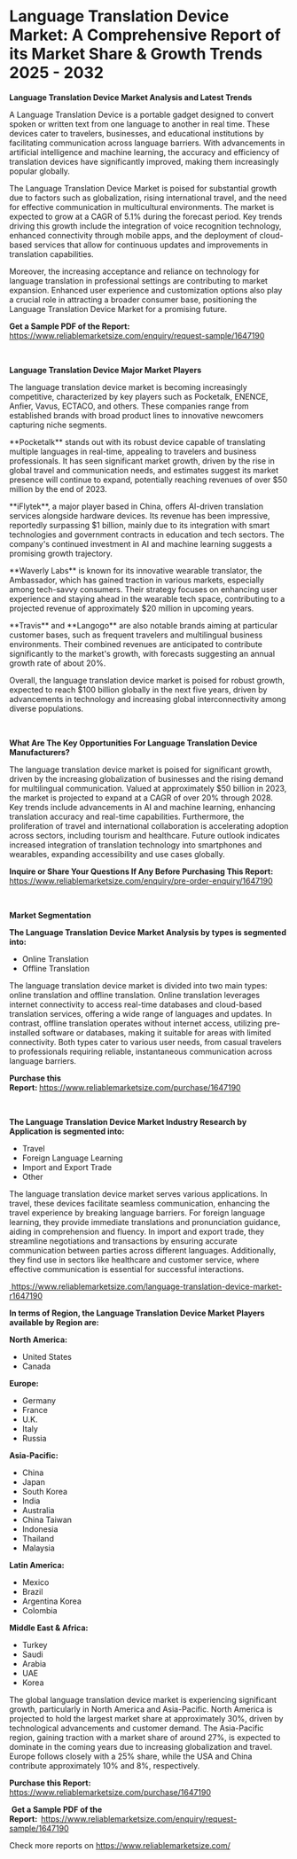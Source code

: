 <p><h1>Language Translation Device Market: A Comprehensive Report of its Market Share & Growth Trends 2025 - 2032</h1></p><p><strong>Language Translation Device Market Analysis and Latest Trends</strong></p>
<p><p>A Language Translation Device is a portable gadget designed to convert spoken or written text from one language to another in real time. These devices cater to travelers, businesses, and educational institutions by facilitating communication across language barriers. With advancements in artificial intelligence and machine learning, the accuracy and efficiency of translation devices have significantly improved, making them increasingly popular globally.</p><p>The Language Translation Device Market is poised for substantial growth due to factors such as globalization, rising international travel, and the need for effective communication in multicultural environments. The market is expected to grow at a CAGR of 5.1% during the forecast period. Key trends driving this growth include the integration of voice recognition technology, enhanced connectivity through mobile apps, and the deployment of cloud-based services that allow for continuous updates and improvements in translation capabilities.</p><p>Moreover, the increasing acceptance and reliance on technology for language translation in professional settings are contributing to market expansion. Enhanced user experience and customization options also play a crucial role in attracting a broader consumer base, positioning the Language Translation Device Market for a promising future.</p></p>
<p><strong>Get a Sample PDF of the Report:&nbsp;</strong> <a href="https://www.reliablemarketsize.com/enquiry/request-sample/1647190?utm_campaign=2289&utm_medium=2&utm_source=Github&utm_content=ia&utm_term=08022025&utm_id=language-translation-device">https://www.reliablemarketsize.com/enquiry/request-sample/1647190</a></p>
<p>&nbsp;</p>
<p><strong>Language Translation Device Major Market Players</strong></p>
<p><p>The language translation device market is becoming increasingly competitive, characterized by key players such as Pocketalk, ENENCE, Anfier, Vavus, ECTACO, and others. These companies range from established brands with broad product lines to innovative newcomers capturing niche segments.</p><p>**Pocketalk** stands out with its robust device capable of translating multiple languages in real-time, appealing to travelers and business professionals. It has seen significant market growth, driven by the rise in global travel and communication needs, and estimates suggest its market presence will continue to expand, potentially reaching revenues of over $50 million by the end of 2023.</p><p>**iFlytek**, a major player based in China, offers AI-driven translation services alongside hardware devices. Its revenue has been impressive, reportedly surpassing $1 billion, mainly due to its integration with smart technologies and government contracts in education and tech sectors. The company's continued investment in AI and machine learning suggests a promising growth trajectory.</p><p>**Waverly Labs** is known for its innovative wearable translator, the Ambassador, which has gained traction in various markets, especially among tech-savvy consumers. Their strategy focuses on enhancing user experience and staying ahead in the wearable tech space, contributing to a projected revenue of approximately $20 million in upcoming years.</p><p>**Travis** and **Langogo** are also notable brands aiming at particular customer bases, such as frequent travelers and multilingual business environments. Their combined revenues are anticipated to contribute significantly to the market's growth, with forecasts suggesting an annual growth rate of about 20%.</p><p>Overall, the language translation device market is poised for robust growth, expected to reach $100 billion globally in the next five years, driven by advancements in technology and increasing global interconnectivity among diverse populations.</p></p>
<p>&nbsp;</p>
<p><strong>What Are The Key Opportunities For Language Translation Device Manufacturers?</strong></p>
<p><p>The language translation device market is poised for significant growth, driven by the increasing globalization of businesses and the rising demand for multilingual communication. Valued at approximately $50 billion in 2023, the market is projected to expand at a CAGR of over 20% through 2028. Key trends include advancements in AI and machine learning, enhancing translation accuracy and real-time capabilities. Furthermore, the proliferation of travel and international collaboration is accelerating adoption across sectors, including tourism and healthcare. Future outlook indicates increased integration of translation technology into smartphones and wearables, expanding accessibility and use cases globally.</p></p>
<p><strong>Inquire or Share Your Questions If Any Before Purchasing This Report:</strong> <a href="https://www.reliablemarketsize.com/enquiry/pre-order-enquiry/1647190?utm_campaign=2289&utm_medium=2&utm_source=Github&utm_content=ia&utm_term=08022025&utm_id=language-translation-device">https://www.reliablemarketsize.com/enquiry/pre-order-enquiry/1647190</a></p>
<p>&nbsp;</p>
<p><strong>Market Segmentation</strong></p>
<p><strong>The Language Translation Device Market Analysis by types is segmented into:</strong></p>
<p><ul><li>Online Translation</li><li>Offline Translation</li></ul></p>
<p><p>The language translation device market is divided into two main types: online translation and offline translation. Online translation leverages internet connectivity to access real-time databases and cloud-based translation services, offering a wide range of languages and updates. In contrast, offline translation operates without internet access, utilizing pre-installed software or databases, making it suitable for areas with limited connectivity. Both types cater to various user needs, from casual travelers to professionals requiring reliable, instantaneous communication across language barriers.</p></p>
<p><strong>Purchase this Report:&nbsp;</strong><a href="https://www.reliablemarketsize.com/purchase/1647190?utm_campaign=2289&utm_medium=2&utm_source=Github&utm_content=ia&utm_term=08022025&utm_id=language-translation-device">https://www.reliablemarketsize.com/purchase/1647190</a></p>
<p>&nbsp;</p>
<p><strong>The Language Translation Device Market Industry Research by Application is segmented into:</strong></p>
<p><ul><li>Travel</li><li>Foreign Language Learning</li><li>Import and Export Trade</li><li>Other</li></ul></p>
<p><p>The language translation device market serves various applications. In travel, these devices facilitate seamless communication, enhancing the travel experience by breaking language barriers. For foreign language learning, they provide immediate translations and pronunciation guidance, aiding in comprehension and fluency. In import and export trade, they streamline negotiations and transactions by ensuring accurate communication between parties across different languages. Additionally, they find use in sectors like healthcare and customer service, where effective communication is essential for successful interactions.</p></p>
<p><a href="https://www.reliablemarketsize.com/language-translation-device-market-r1647190?utm_campaign=2289&utm_medium=2&utm_source=Github&utm_content=ia&utm_term=08022025&utm_id=language-translation-device">&nbsp;https://www.reliablemarketsize.com/language-translation-device-market-r1647190</a></p>
<p><strong>In terms of Region, the Language Translation Device Market Players available by Region are:</strong></p>
<p>
    <p> <strong> North America: </strong>
        <ul>
            <li>United States</li>
            <li>Canada</li>
        </ul>
        </p> 
    <p> <strong> Europe: </strong>
        <ul>
            <li>Germany</li>
            <li>France</li>
            <li>U.K.</li>
            <li>Italy</li>
            <li>Russia</li>
        </ul>
        </p> 
    <p> <strong> Asia-Pacific: </strong>
        <ul>
            <li>China</li>
            <li>Japan</li>
            <li>South Korea</li>
            <li>India</li>
            <li>Australia</li>
            <li>China Taiwan</li>
            <li>Indonesia</li>
            <li>Thailand</li>
            <li>Malaysia</li>
        </ul>
        </p> 
    <p> <strong> Latin America: </strong>
        <ul>
            <li>Mexico</li>
            <li>Brazil</li>
            <li>Argentina Korea</li>
            <li>Colombia</li>
        </ul>
        </p> 
    <p> <strong> Middle East & Africa: </strong>
        <ul>
            <li>Turkey</li>
            <li>Saudi</li>
            <li>Arabia</li>
            <li>UAE</li>
            <li>Korea</li>
        </ul>
    </p>
    </p>
<p><p>The global language translation device market is experiencing significant growth, particularly in North America and Asia-Pacific. North America is projected to hold the largest market share at approximately 30%, driven by technological advancements and customer demand. The Asia-Pacific region, gaining traction with a market share of around 27%, is expected to dominate in the coming years due to increasing globalization and travel. Europe follows closely with a 25% share, while the USA and China contribute approximately 10% and 8%, respectively.</p></p>
<p><strong>Purchase this Report: </strong><a href="https://www.reliablemarketsize.com/purchase/1647190?utm_campaign=2289&utm_medium=2&utm_source=Github&utm_content=ia&utm_term=08022025&utm_id=language-translation-device">https://www.reliablemarketsize.com/purchase/1647190</a></p>
<p>&nbsp;<strong>Get a Sample PDF of the Report:&nbsp;&nbsp;</strong><a href="https://www.reliablemarketsize.com/enquiry/request-sample/1647190?utm_campaign=2289&utm_medium=2&utm_source=Github&utm_content=ia&utm_term=08022025&utm_id=language-translation-device">https://www.reliablemarketsize.com/enquiry/request-sample/1647190</a></p>
<p><strong></strong></p>
<p>Check more reports on <a href="https://www.reliablemarketsize.com/?utm_campaign=2289&utm_medium=2&utm_source=Github&utm_content=ia&utm_term=08022025&utm_id=language-translation-device">https://www.reliablemarketsize.com/</a></p>